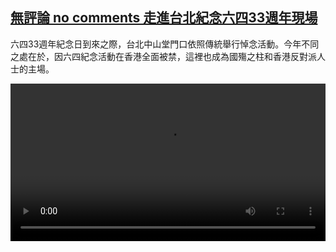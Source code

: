 <!--1654352225000-->
[無評論 no comments 走進台北紀念六四33週年現場](https://www.dw.com/zh/%E7%84%A1%E8%A9%95%E8%AB%96%20no%20comments%20%E8%B5%B0%E9%80%B2%E5%8F%B0%E5%8C%97%E7%B4%80%E5%BF%B5%E5%85%AD%E5%9B%9B33%E9%80%B1%E5%B9%B4%E7%8F%BE%E5%A0%B4/a-62033871)
------

<p>六四33週年紀念日到來之際，台北中山堂門口依照傳統舉行悼念活動。今年不同之處在於，因六四紀念活動在香港全面被禁，這裡也成為國殤之柱和香港反對派人士的主場。</small></p><video src="https://hlsvod.dw.com/i/dwtv_video/flv/vdt_zh/2022/bchi220604_001_20224junitw_01r_,AVC_1920x1080,AVC_1280x720,AVC_960x540,AVC_640x360,AVC_512x288,AVC_480x270,.mp4.csmil/master.m3u8" controls style="width:100%"></video>
